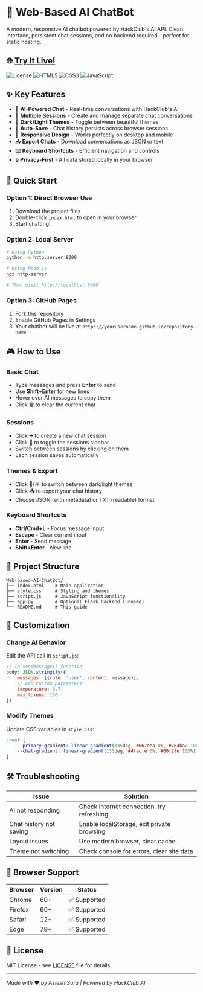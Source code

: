 # 🤖 Web-Based AI ChatBot

A modern, responsive AI chatbot powered by HackClub's AI API. Clean interface, persistent chat sessions, and no backend required - perfect for static hosting.

## 🌐 [Try It Live!](https://asleshsura.github.io/Web-based-AI-ChatBot/)

![License](https://img.shields.io/badge/license-MIT-blue.svg)
![HTML5](https://img.shields.io/badge/html5-%23E34F26.svg?style=flat&logo=html5&logoColor=white)
![CSS3](https://img.shields.io/badge/css3-%231572B6.svg?style=flat&logo=css3&logoColor=white)
![JavaScript](https://img.shields.io/badge/javascript-%23323330.svg?style=flat&logo=javascript&logoColor=white)

## ✨ Key Features

- 🤖 **AI-Powered Chat** - Real-time conversations with HackClub's AI
- 📂 **Multiple Sessions** - Create and manage separate chat conversations  
- 🎨 **Dark/Light Themes** - Toggle between beautiful themes
- 💾 **Auto-Save** - Chat history persists across browser sessions
- 📱 **Responsive Design** - Works perfectly on desktop and mobile
- 📥 **Export Chats** - Download conversations as JSON or text
- ⌨️ **Keyboard Shortcuts** - Efficient navigation and controls
- 🔒 **Privacy-First** - All data stored locally in your browser

## 🚀 Quick Start

### Option 1: Direct Browser Use
1. Download the project files
2. Double-click `index.html` to open in your browser
3. Start chatting!

### Option 2: Local Server
```bash
# Using Python
python -m http.server 8000

# Using Node.js
npx http-server

# Then visit http://localhost:8000
```

### Option 3: GitHub Pages
1. Fork this repository
2. Enable GitHub Pages in Settings
3. Your chatbot will be live at `https://yourusername.github.io/repository-name`

## 🎮 How to Use

### Basic Chat
- Type messages and press **Enter** to send
- Use **Shift+Enter** for new lines
- Hover over AI messages to copy them
- Click 🗑️ to clear the current chat

### Sessions
- Click ➕ to create a new chat session
- Click 📁 to toggle the sessions sidebar
- Switch between sessions by clicking on them
- Each session saves automatically

### Themes & Export
- Click 🌙/☀️ to switch between dark/light themes
- Click 📥 to export your chat history
- Choose JSON (with metadata) or TXT (readable) format

### Keyboard Shortcuts
- **Ctrl/Cmd+L** - Focus message input
- **Escape** - Clear current input
- **Enter** - Send message
- **Shift+Enter** - New line

## 📁 Project Structure

```
Web-based-AI-ChatBot/
├── index.html    # Main application
├── style.css     # Styling and themes
├── script.js     # JavaScript functionality
├── app.py        # Optional Flask backend (unused)
└── README.md     # This guide
```

## 🔧 Customization

### Change AI Behavior
Edit the API call in `script.js`:

```javascript
// In sendMessage() function
body: JSON.stringify({
    messages: [{role: 'user', content: message}],
    // Add custom parameters:
    temperature: 0.7,
    max_tokens: 150
})
```

### Modify Themes
Update CSS variables in `style.css`:

```css
:root {
    --primary-gradient: linear-gradient(135deg, #667eea 0%, #764ba2 100%);
    --chat-gradient: linear-gradient(135deg, #4facfe 0%, #00f2fe 100%);
}
```

## 🛠️ Troubleshooting

| Issue | Solution |
|-------|----------|
| AI not responding | Check internet connection, try refreshing |
| Chat history not saving | Enable localStorage, exit private browsing |
| Layout issues | Use modern browser, clear cache |
| Theme not switching | Check console for errors, clear site data |

## 📱 Browser Support

| Browser | Version | Status |
|---------|---------|--------|
| Chrome | 60+ | ✅ Supported |
| Firefox | 60+ | ✅ Supported |
| Safari | 12+ | ✅ Supported |
| Edge | 79+ | ✅ Supported |

## 📄 License

MIT License - see [LICENSE](LICENSE) file for details.

---

*Made with ❤️ by Aslesh Sura | Powered by HackClub AI*